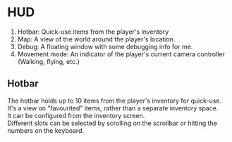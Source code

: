 # HUD
1) Hotbar: Quick-use items from the player's inventory
2) Map: A view of the world around the player's location.
3) Debug: A floating window with some debugging info for me.  
4) Movement mode: An indicator of the player's current camera controller (Walking, flying, etc.)

## Hotbar
The hotbar holds up to 10 items from the player's inventory for quick-use.  
It's a view on "favourited" items, rather than a separate inventory space.  
It can be configured from the inventory screen.  
Different slots can be selected by scrolling on the scrollbar or hitting the numbers on the keyboard.  


